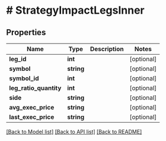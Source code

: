 # # StrategyImpactLegsInner

## Properties

Name | Type | Description | Notes
------------ | ------------- | ------------- | -------------
**leg_id** | **int** |  | [optional]
**symbol** | **string** |  | [optional]
**symbol_id** | **int** |  | [optional]
**leg_ratio_quantity** | **int** |  | [optional]
**side** | **string** |  | [optional]
**avg_exec_price** | **string** |  | [optional]
**last_exec_price** | **string** |  | [optional]

[[Back to Model list]](../../README.md#models) [[Back to API list]](../../README.md#endpoints) [[Back to README]](../../README.md)
